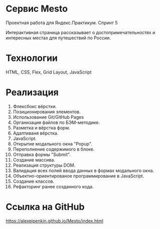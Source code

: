 # Сервис Mesto
Проектная работа для Яндекс.Практикум. 
Спринт 5

Интерактивная страница рассказывает о достопримечательностях и интересных местах для путешествий по России.

# Технологии
HTML, 
CSS, 
Flex, 
Grid Layout, 
JavaScript

# Реализация
1. Флексбокс вёрстки.
2. Позиционирования элементов.
3. Использование Git/GitHub Pages
4. Организация файлов по БЭМ-методике.
5. Разметка и вёрстка форм.
6. Адаптиваня вёрстка.
7. JavaScript.
8. Открытие модального окна "Popup".
9. Переполнение содержимого в блоке.
10. Отправка формы "Submit".
11. Создание массива.
12. Реализация структуры DOM.
13. Валидация всех полей ввода данных в формах модального окна.
14. Объектно-ориентированое программирование в JavaScript.
14. Создание классов.
15. Рефакторинг ранее созданного кода.


# Ссылка на GitHub
https://alexeipenkin.github.io/Mesto/index.html